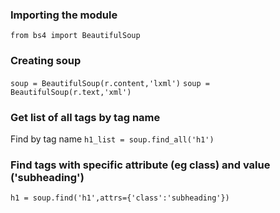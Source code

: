 ### Importing the module
`from bs4 import BeautifulSoup`

### Creating soup
`soup = BeautifulSoup(r.content,'lxml')`
`soup = BeautifulSoup(r.text,'xml')`

### Get list of all tags by tag name
Find by tag name
`h1_list = soup.find_all('h1')`

### Find tags with specific attribute (eg class) and value ('subheading')
`h1 = soup.find('h1',attrs={'class':'subheading'})`
